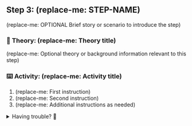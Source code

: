 ## Step 3: (replace-me: STEP-NAME)

(replace-me: OPTIONAL Brief story or scenario to introduce the step)

### 📖 Theory: (replace-me: Theory title)

<!-- GitHub-styled notifications can be used outside of ordered lists. Available options are: NOTE, IMPORTANT, WARNING, TIP, CAUTION -->
<!--
> [!NOTE]
> (Important note or additional information relevant to this section)
 -->

(replace-me: Optional theory or background information relevant to this step)

### ⌨️ Activity: (replace-me: Activity title)

1. (replace-me: First instruction)
1. (replace-me: Second instruction)
1. (replace-me: Additional instructions as needed)

<details>
<summary>Having trouble? 🤷</summary><br/>

- (replace-me: Troubleshooting tip or hint)
- (replace-me: Additional troubleshooting tips as needed)

</details>

